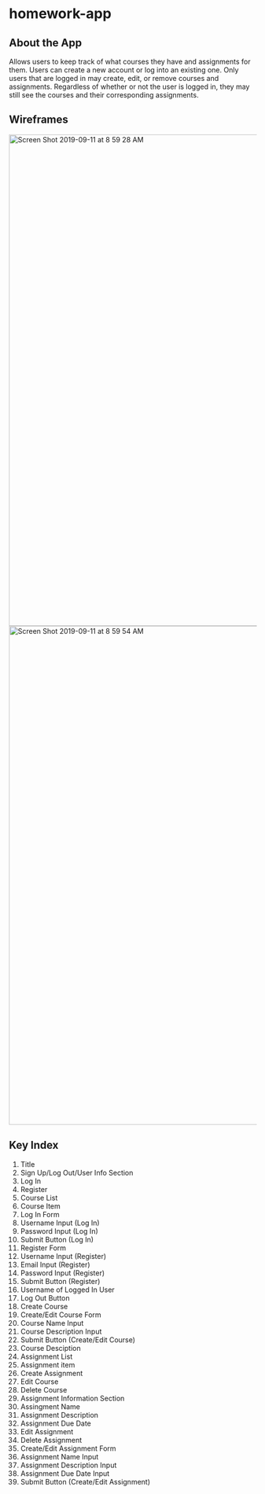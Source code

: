 # homework-app

## About the App
Allows users to keep track of what courses they have and assignments for them. Users can create a new account or log into an existing one. Only users that are logged in may create, edit, or remove courses and assignments. Regardless of whether or not the user is logged in, they may still see the courses and their corresponding assignments.

## Wireframes
<img width="1000" alt="Screen Shot 2019-09-11 at 8 59 28 AM" src="https://user-images.githubusercontent.com/44616151/64699618-23e44200-d473-11e9-80c1-29f84f854bb2.png">
<img width="1015" alt="Screen Shot 2019-09-11 at 8 59 54 AM" src="https://user-images.githubusercontent.com/44616151/64701008-f0ef7d80-d475-11e9-9e6e-28afc932c6ab.png">


## Key Index
1. Title
2. Sign Up/Log Out/User Info Section
3. Log In
4. Register
5. Course List
6. Course Item
7. Log In Form
8. Username Input (Log In)
9. Password Input (Log In)
10. Submit Button (Log In)
11. Register Form
12. Username Input (Register)
13. Email Input (Register)
14. Password Input (Register)
15. Submit Button (Register)
16. Username of Logged In User
17. Log Out Button
18. Create Course
19. Create/Edit Course Form
20. Course Name Input
21. Course Description Input
22. Submit Button (Create/Edit Course)
23. Course Desciption
24. Assignment List
25. Assignment item
26. Create Assignment
27. Edit Course
28. Delete Course
29. Assignment Information Section
30. Assingment Name
31. Assignment Description
32. Assignment Due Date
33. Edit Assignment
34. Delete Assignment
35. Create/Edit Assignment Form
36. Assignment Name Input
37. Assignment Description Input
38. Assignment Due Date Input
39. Submit Button (Create/Edit Assignment)

